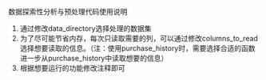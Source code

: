 数据探索性分析与预处理代码使用说明
1. 通过修改data_directory选择处理的数据集
2. 为了尽可能节省内存，每次只读取需要的列，可以通过修改columns_to_read选择想要读取的信息。（注：使用purchase_history时，需要选择合适的函数进一步从purchase_history中读取想要的信息）
3. 根据想要运行的功能修改注释即可
